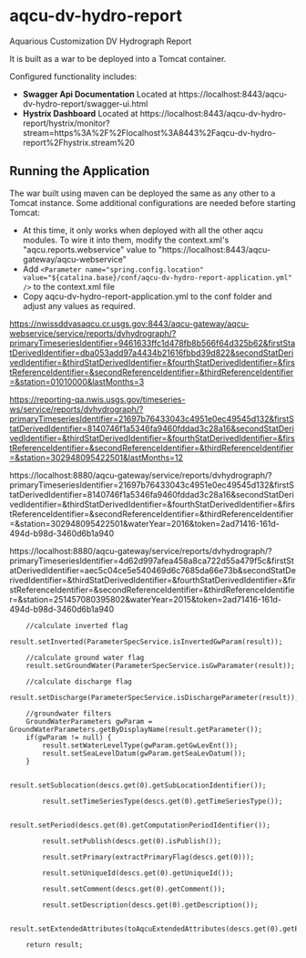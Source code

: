 # aqcu-dv-hydro-report

Aquarious Customization DV Hydrograph Report

It is built as a war to be deployed into a Tomcat container.

Configured functionality includes:

- **Swagger Api Documentation** Located at https://localhost:8443/aqcu-dv-hydro-report/swagger-ui.html
- **Hystrix Dashboard** Located at https://localhost:8443/aqcu-dv-hydro-report/hystrix/monitor?stream=https%3A%2F%2Flocalhost%3A8443%2Faqcu-dv-hydro-report%2Fhystrix.stream%20

## Running the Application

The war built using maven can be deployed the same as any other to a Tomcat instance. Some additional configurations are needed before starting Tomcat:

- At this time, it only works when deployed with all the other aqcu modules. To wire it into them, modify the context.xml's "aqcu.reports.webservice" value to "https://localhost:8443/aqcu-gateway/aqcu-webservice"
- Add ```<Parameter name="spring.config.location" value="${catalina.base}/conf/aqcu-dv-hydro-report-application.yml" />``` to the context.xml file
- Copy aqcu-dv-hydro-report-application.yml to the conf folder and adjust any values as required.

https://nwissddvasaqcu.cr.usgs.gov:8443/aqcu-gateway/aqcu-webservice/service/reports/dvhydrograph/?primaryTimeseriesIdentifier=9461633ffc1d478fb8b566f64d325b62&firstStatDerivedIdentifier=dba053add97a4434b21616fbbd39d822&secondStatDerivedIdentifier=&thirdStatDerivedIdentifier=&fourthStatDerivedIdentifier=&firstReferenceIdentifier=&secondReferenceIdentifier=&thirdReferenceIdentifier=&station=01010000&lastMonths=3


https://reporting-qa.nwis.usgs.gov/timeseries-ws/service/reports/dvhydrograph/?primaryTimeseriesIdentifier=21697b76433043c4951e0ec49545d132&firstStatDerivedIdentifier=8140746f1a5346fa9460fddad3c28a16&secondStatDerivedIdentifier=&thirdStatDerivedIdentifier=&fourthStatDerivedIdentifier=&firstReferenceIdentifier=&secondReferenceIdentifier=&thirdReferenceIdentifier=&station=302948095422501&lastMonths=12




https://localhost:8880/aqcu-gateway/service/reports/dvhydrograph/?primaryTimeseriesIdentifier=21697b76433043c4951e0ec49545d132&firstStatDerivedIdentifier=8140746f1a5346fa9460fddad3c28a16&secondStatDerivedIdentifier=&thirdStatDerivedIdentifier=&fourthStatDerivedIdentifier=&firstReferenceIdentifier=&secondReferenceIdentifier=&thirdReferenceIdentifier=&station=302948095422501&waterYear=2016&token=2ad71416-161d-494d-b98d-3460d6b1a940


https://localhost:8880/aqcu-gateway/service/reports/dvhydrograph/?primaryTimeseriesIdentifier=4d62d997afea458a8ca722d55a479f5c&firstStatDerivedIdentifier=aec5c04ce5e540469d6c7685da66e73b&secondStatDerivedIdentifier=&thirdStatDerivedIdentifier=&fourthStatDerivedIdentifier=&firstReferenceIdentifier=&secondReferenceIdentifier=&thirdReferenceIdentifier=&station=251457080395802&waterYear=2015&token=2ad71416-161d-494d-b98d-3460d6b1a940

		//calculate inverted flag
		result.setInverted(ParameterSpecService.isInvertedGwParam(result));
		
		//calculate ground water flag
		result.setGroundWater(ParameterSpecService.isGwParamater(result));
		
		//calculate discharge flag
		result.setDischarge(ParameterSpecService.isDischargeParameter(result));
		
		//groundwater filters
		GroundWaterParameters gwParam = GroundWaterParameters.getByDisplayName(result.getParameter());
		if(gwParam != null) {
			result.setWaterLevelType(gwParam.getGwLevEnt());
			result.setSeaLevelDatum(gwParam.getSeaLevDatum());
		}

			result.setSublocation(descs.get(0).getSubLocationIdentifier());

			result.setTimeSeriesType(descs.get(0).getTimeSeriesType());

			result.setPeriod(descs.get(0).getComputationPeriodIdentifier());

			result.setPublish(descs.get(0).isPublish());

			result.setPrimary(extractPrimaryFlag(descs.get(0)));
			
			result.setUniqueId(descs.get(0).getUniqueId());
			
			result.setComment(descs.get(0).getComment());
			
			result.setDescription(descs.get(0).getDescription());
			
			result.setExtendedAttributes(toAqcuExtendedAttributes(descs.get(0).getExtendedAttributes()));
		
		return result;